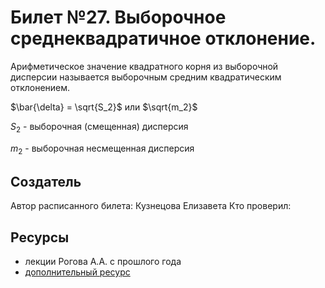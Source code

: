 # Билет №27. Выборочное среднеквадратичное отклонение.
Арифметическое значение квадратного корня из выборочной дисперсии называется выборочным средним квадратическим отклонением.

$\bar{\delta} = \sqrt{S_2}$  или  $\sqrt{m_2}$

$S_2$ - выборочная (смещенная) дисперсия

$m_2$ - выборочная несмещенная дисперсия

## Создатель

Автор расписанного билета: Кузнецова Елизавета
Кто проверил:


## Ресурсы
- лекции Рогова А.А. с прошлого года
- [дополнительный ресурс](https://studfile.net/preview/5790947/page:4/)
